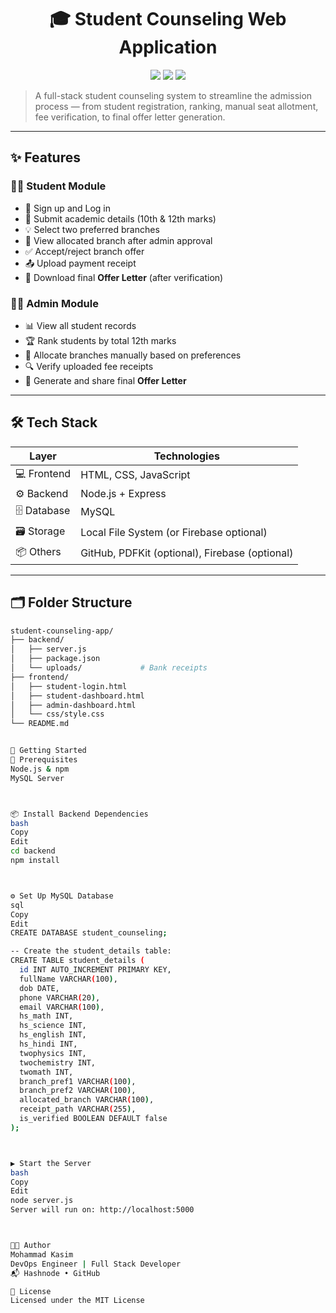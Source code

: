 <h1 align="center">🎓 Student Counseling Web Application</h1>

<p align="center">
  <img src="https://img.shields.io/badge/Backend-Node.js-green?style=for-the-badge&logo=node.js" />
  <img src="https://img.shields.io/badge/Database-MySQL-blue?style=for-the-badge&logo=mysql" />
  <img src="https://img.shields.io/badge/Frontend-HTML/CSS/JS-orange?style=for-the-badge&logo=html5" />
</p>

> A full-stack student counseling system to streamline the admission process — from student registration, ranking, manual seat allotment, fee verification, to final offer letter generation.

---

## ✨ Features

### 👨‍🎓 **Student Module**
- 🔐 Sign up and Log in
- 📝 Submit academic details (10th & 12th marks)
- 💡 Select two preferred branches
- 🧾 View allocated branch after admin approval
- ✅ Accept/reject branch offer
- 📤 Upload payment receipt
- 📄 Download final **Offer Letter** (after verification)

### 🧑‍💼 **Admin Module**
- 📊 View all student records
- 🏆 Rank students by total 12th marks
- 🎯 Allocate branches manually based on preferences
- 🔍 Verify uploaded fee receipts
- 🧾 Generate and share final **Offer Letter**

---

## 🛠 Tech Stack

| Layer        | Technologies |
|--------------|--------------|
| 💻 Frontend  | HTML, CSS, JavaScript |
| ⚙️ Backend   | Node.js + Express |
| 🗄️ Database | MySQL |
| 🗃️ Storage  | Local File System (or Firebase optional) |
| 📦 Others    | GitHub, PDFKit (optional), Firebase (optional) |

---

## 🗂️ Folder Structure

```bash
student-counseling-app/
├── backend/
│   ├── server.js
│   ├── package.json
│   └── uploads/             # Bank receipts
├── frontend/
│   ├── student-login.html
│   ├── student-dashboard.html
│   ├── admin-dashboard.html
│   └── css/style.css
└── README.md


🚀 Getting Started
🧾 Prerequisites
Node.js & npm
MySQL Server



📦 Install Backend Dependencies
bash
Copy
Edit
cd backend
npm install



⚙️ Set Up MySQL Database
sql
Copy
Edit
CREATE DATABASE student_counseling;

-- Create the student_details table:
CREATE TABLE student_details (
  id INT AUTO_INCREMENT PRIMARY KEY,
  fullName VARCHAR(100),
  dob DATE,
  phone VARCHAR(20),
  email VARCHAR(100),
  hs_math INT,
  hs_science INT,
  hs_english INT,
  hs_hindi INT,
  twophysics INT,
  twochemistry INT,
  twomath INT,
  branch_pref1 VARCHAR(100),
  branch_pref2 VARCHAR(100),
  allocated_branch VARCHAR(100),
  receipt_path VARCHAR(255),
  is_verified BOOLEAN DEFAULT false
);



▶️ Start the Server
bash
Copy
Edit
node server.js
Server will run on: http://localhost:5000



👨‍💻 Author
Mohammad Kasim
DevOps Engineer | Full Stack Developer
📬 Hashnode • GitHub

📄 License
Licensed under the MIT License







